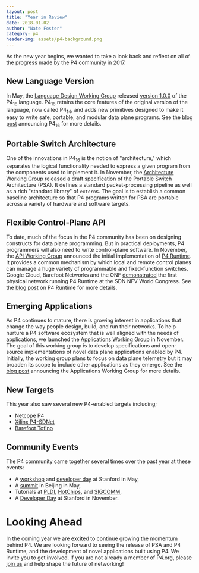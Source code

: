 ```yaml
---
layout: post
title: "Year in Review"
date: 2018-01-02
author: "Nate Foster"
category: p4
header-img: assets/p4-background.png
---
```


As the new year begins, we wanted to take a look back and reflect on
all of the progress made by the P4 community in 2017.

## New Language Version

In May, the [Language Design Working
Group](https://p4.org/working-groups/) released [version
1.0.0](https://p4.org/p4-spec/docs/P4-16-v1.0.0-spec.html) of the
P4<sub>16</sub> language. P4<sub>16</sub> retains the core features of
the original version of the language, now called P4<sub>14</sub>, and
adds new primitives designed to make it easy to write safe, portable,
and modular data plane programs. See the [blog
post](https://p4.org/technical-steering-committee/get-involved-with-shaping-p4s-future.html)
announcing P4<sub>16</sub> for more details.
 
## Portable Switch Architecture

One of the innovations in P4<sub>16</sub> is the notion of
"architecture," which separates the logical functionality needed to
express a given program from the components used to implement it. In
November, the [Architecture Working
Group](https://p4.org/working-groups) released a [draft
specification](https://p4.org/p4-spec/docs/PSA.html) of the Portable
Switch Architecture (PSA). It defines a standard packet-processing
pipeline as well as a rich "standard library" of `extern`s. The goal
is to establish a common baseline architecture so that P4 programs
written for PSA are portable across a variety of hardware and software
targets.

## Flexible Control-Plane API

To date, much of the focus in the P4 community has been on designing
constructs for data plane programming. But in practical deployments,
P4 programmers will also need to write control-plane software. In
November, the [API Working Group](https://p4.org/working-groups)
announced the initial implementation of [P4
Runtime](https://github.com/p4lang/PI). It provides a common mechanism
by which local and remote control planes can manage a huge variety of
programmable and fixed-function switches. Google Cloud, Barefoot
Networks and the ONF <a href="https://youtu.be/BE_y-Sz0WnQ">demonstrated</a>
the first physical network running P4 Runtime at the SDN NFV World Congress. See
the [blog post](https://p4.org/api/p4-runtime-putting-the-control-plane-in-charge-of-the-forwarding-plane.html)
on P4 Runtime for more details.

## Emerging Applications

As P4 continues to mature, there is growing interest in applications
that change the way people design, build, and run their networks.  To
help nurture a P4 software ecosystem that is well aligned with the
needs of applications, we launched the [Applications Working
Group](https://p4.org/working-groups) in November. The goal of this
working group is to develop specifications and open-source
implementations of novel data plane applications enabled by
P4. Initially, the working group plans to focus on data plane
telemetry but it may broaden its scope to include other applications
as they emerge. See the [blog
post](https://p4.org/members/announcing-the-p4-applications-working-group.html)
announcing the Applications Working Group for more details.

## New Targets

This year also saw several new P4-enabled targets including;
* [Netcope P4](https://www.netcope.com/en/products/netcopep4)    
* [Xilinx P4-SDNet](https://forums.xilinx.com/t5/Xcell-Daily-Blog/The-P4-has-landed-SDNet-2017-1-gets-P4-to-FPGA-compilation/ba-p/766361)
* [Barefoot Tofino](https://barefootnetworks.com/technology/)
    
## Community Events

The P4 community came together several times over the past year at these events:
* A [workshop](https://p4.org/events/2017-05-09-p4-workshop/) and [developer day](https://p4.org/events/2017-05-11-p4-developer-day/) at Stanford in May,
* A [summit](http://www.sdnlab.com/19186.html) in Beijing in May,
* Tutorials at [PLDI](https://pldi17.sigplan.org/track/pldi-2017-workshops-and-tutorials#program), [HotChips](https://www.hotchips.org/archives/2010s/hc29/), and [SIGCOMM](http://conferences.sigcomm.org/sigcomm/2017/tutorial-p4.html),
* A [Developer Day](https://p4.org/events/2017-10-16-p4-developer-day/) at Stanford in November.

# Looking Ahead

In the coming year we are excited to continue growing the momentum
behind P4. We are looking forward to seeing the release of PSA and P4
Runtime, and the development of novel applications built using P4. We
invite you to get involved. If you are not already a member of P4.org,
please [join us](http://p4.org/join-us) and help shape the future of
networking!
